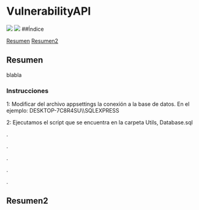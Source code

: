 <h1> VulnerabilityAPI </h1>
<img src="https://img.shields.io/badge/Framework-.NET%206-blue">
<img src="[https://img.shields.io/badge/Framework-.NET%206-blue](https://img.shields.io/badge/Database-SQL%20Server-green)">
##Índice

[Resumen](#Resumen)
[Resumen2](#Resumen2)

<h2>Resumen</h2>


blabla
<h3>Instrucciones</h2>
1: Modificar del archivo appsettings la conexión a la base de datos. En el ejemplo: DESKTOP-7C8R4SU\\SQLEXPRESS

2: Ejecutamos el script que se encuentra en la carpeta Utils, Database.sql












.






.







.




.



.
<h2>Resumen2</h2>
